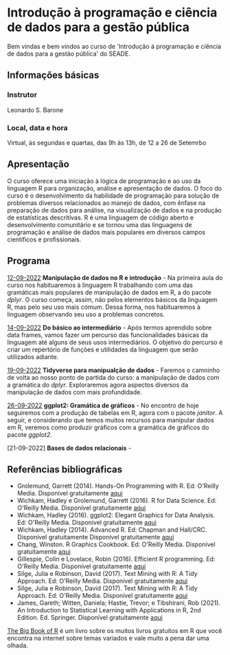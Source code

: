 # Introdução à programação e ciência de dados para a gestão pública

Bem vindas e bem vindos ao curso de 'Introdução à programação e ciência de dados para a gestão pública' do SEADE.

## Informações básicas

### Instrutor

Leonardo S. Barone

### Local, data e hora

Virtual, às segundas e quartas, das 9h às 13h, de 12 a 26 de Setemrbo

## Apresentação

O curso oferece uma iniciação à lógica de programação e ao uso da linguagem R para organização, análise e apresentação de dados. O foco do curso é o desenvolvimento da habilidade de programação para solução de problemas diversos relacionados ao manejo de dados, com ênfase na preparação de dados para análise, na visualização de dados e na produção de estatísticas descritivas. R é uma linguagem de código aberto e desenvolvimento comunitário e se tornou uma das linguagens de programação e análise de dados mais populares em diversos campos científicos e profissionais.

## Programa

[12-09-2022](https://github.com/seade-R/egesp-seade-intro-programacao/blob/master/class/class-01.md) __Manipulação de dados no R e introdução__ - Na primeira aula do curso nos habituaremos à linguagem R trabalhando com uma das gramáticas mais populares de manipulação de dados em R, a do pacote _dplyr_. O curso começa, assim, não pelos elementos básicos da linguagem R, mas pelo seu uso mais comum. Dessa forma, nos habituaremos à linguagem observando seu uso a problemas concretos.

[14-09-2022](https://github.com/seade-R/egesp-seade-intro-programacao/blob/master/class/class-02.md) __Do básico ao intermediário__ - Após termos aprendido sobre data frames, vamos fazer um percurso das funcionalidades básicas da linguagem até alguns de seus usos intermediários. O objetivo do percurso é criar um repertório de funções e utilidades da linguagem que serão utilizados adiante.

[19-09-2022](https://github.com/seade-R/egesp-seade-intro-programacao/blob/master/class/class-03.md) __Tidyverse para manipualção de dados__ - Faremos o camninho de volta ao nosso ponto de partida do curso: a manipulação de dados com a gramática do _dplyr_. Exploraremos agora aspectos diversos da manipulação de dados com mais profundidade.

[26-09-2022](https://github.com/seade-R/egesp-seade-intro-programacao/blob/master/class/class-04.md) __ggplot2: Gramática de gráficos__ - No encontro de hoje seguiremos com a produção de tabelas em R, agora com o pacote _janitor_. A seguir, e considerando que temos muitos recursos para manipular dados em R, veremos como produzir gráficos com a gramática de gráficos do pacote _ggplot2_.

[21-09-2022] __Bases de dados relacionais__ - 

## Referências bibliográficas

- Grolemund, Garrett (2014). Hands-On Programming with R. Ed: O'Reilly Media.  Disponível gratuitamente [aqui](https://rstudio-education.github.io/hopr/)
- Wichkam, Hadley e Grolemund, Garrett (2016). R for Data Science. Ed: O'Reilly Media. Disponível gratuitamente [aqui](http://r4ds.had.co.nz/data-visualisation.html)
- Wichkam, Hadley (2016). ggplot2: Elegant Graphics for Data Analysis. Ed: O'Reilly Media. Disponível gratuitamente [aqui](https://ggplot2-book.org/)
- Wichkam, Hadley (2014). Advanced R. Ed: Chapman and Hall/CRC. Disponível gratuitamente Disponível gratuitamente [aqui](http://adv-r.had.co.nz/)
- Chang, Winston. R Graphics Cookbook. Ed: O'Reilly Media. Disponível gratuitamente [aqui](https://r-graphics.org/index.html)
- Gillespie, Colin e Lovelace, Robin (2016). Efficient R programming. Ed: O'Reilly Media. Disponível gratuitamente [aqui](https://csgillespie.github.io/efficientR/)
- Silge, Julia e Robinson, David (2017). Text Mining with R: A Tidy Approach. Ed: O'Reilly Media. Disponível gratuitamente [aqui](https://www.tidytextmining.com/index.html)
- Silge, Julia e Robinson, David (2017). Text Mining with R: A Tidy Approach. Ed: O'Reilly Media. Disponível gratuitamente [aqui](https://www.tidytextmining.com/index.html)
- James, Gareth; Witten, Daniela; Hastie, Trevor; e Tibshirani, Rob (2021). An Introduction to Statistical
Learning with Applications in R, 2nd Edition. Ed. Springer. Disponível gratuitamente [aqui](https://hastie.su.domains/ISLR2/ISLRv2_website.pdf)

[The Big Book of R](https://www.bigbookofr.com/index.html) é um livro sobre os muitos livros gratuitos em R que você encontra na internet sobre temas variados e vale muito a pena dar uma olhada.

